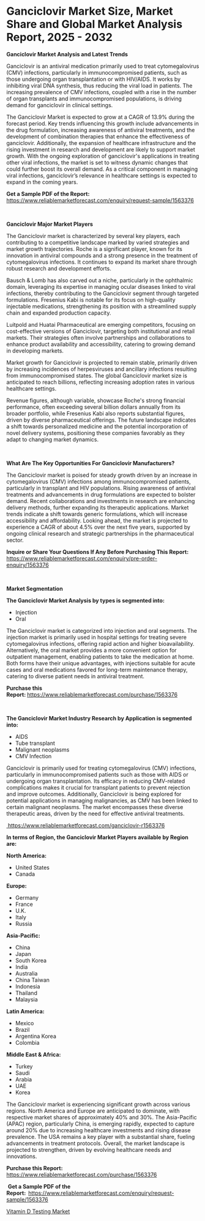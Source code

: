 <p><h1>Ganciclovir Market Size, Market Share and Global Market Analysis Report, 2025 - 2032</h1></p><p><strong>Ganciclovir Market Analysis and Latest Trends</strong></p>
<p><p>Ganciclovir is an antiviral medication primarily used to treat cytomegalovirus (CMV) infections, particularly in immunocompromised patients, such as those undergoing organ transplantation or with HIV/AIDS. It works by inhibiting viral DNA synthesis, thus reducing the viral load in patients. The increasing prevalence of CMV infections, coupled with a rise in the number of organ transplants and immunocompromised populations, is driving demand for ganciclovir in clinical settings.</p><p>The Ganciclovir Market is expected to grow at a CAGR of 13.9% during the forecast period. Key trends influencing this growth include advancements in the drug formulation, increasing awareness of antiviral treatments, and the development of combination therapies that enhance the effectiveness of ganciclovir. Additionally, the expansion of healthcare infrastructure and the rising investment in research and development are likely to support market growth. With the ongoing exploration of ganciclovir's applications in treating other viral infections, the market is set to witness dynamic changes that could further boost its overall demand. As a critical component in managing viral infections, ganciclovir’s relevance in healthcare settings is expected to expand in the coming years.</p></p>
<p><strong>Get a Sample PDF of the Report:&nbsp;</strong> <a href="https://www.reliablemarketforecast.com/enquiry/request-sample/1563376?utm_campaign=2736&utm_medium=2&utm_source=Github&utm_content=ia&utm_term=08032025&utm_id=ganciclovir">https://www.reliablemarketforecast.com/enquiry/request-sample/1563376</a></p>
<p>&nbsp;</p>
<p><strong>Ganciclovir Major Market Players</strong></p>
<p><p>The Ganciclovir market is characterized by several key players, each contributing to a competitive landscape marked by varied strategies and market growth trajectories. Roche is a significant player, known for its innovation in antiviral compounds and a strong presence in the treatment of cytomegalovirus infections. It continues to expand its market share through robust research and development efforts.</p><p>Bausch & Lomb has also carved out a niche, particularly in the ophthalmic domain, leveraging its expertise in managing ocular diseases linked to viral infections, thereby contributing to the Ganciclovir segment through targeted formulations. Fresenius Kabi is notable for its focus on high-quality injectable medications, strengthening its position with a streamlined supply chain and expanded production capacity.</p><p>Luitpold and Huatai Pharmaceutical are emerging competitors, focusing on cost-effective versions of Ganciclovir, targeting both institutional and retail markets. Their strategies often involve partnerships and collaborations to enhance product availability and accessibility, catering to growing demand in developing markets.</p><p>Market growth for Ganciclovir is projected to remain stable, primarily driven by increasing incidences of herpesviruses and ancillary infections resulting from immunocompromised states. The global Ganciclovir market size is anticipated to reach billions, reflecting increasing adoption rates in various healthcare settings.</p><p>Revenue figures, although variable, showcase Roche's strong financial performance, often exceeding several billion dollars annually from its broader portfolio, while Fresenius Kabi also reports substantial figures, driven by diverse pharmaceutical offerings. The future landscape indicates a shift towards personalized medicine and the potential incorporation of novel delivery systems, positioning these companies favorably as they adapt to changing market dynamics.</p></p>
<p>&nbsp;</p>
<p><strong>What Are The Key Opportunities For Ganciclovir Manufacturers?</strong></p>
<p><p>The Ganciclovir market is poised for steady growth driven by an increase in cytomegalovirus (CMV) infections among immunocompromised patients, particularly in transplant and HIV populations. Rising awareness of antiviral treatments and advancements in drug formulations are expected to bolster demand. Recent collaborations and investments in research are enhancing delivery methods, further expanding its therapeutic applications. Market trends indicate a shift towards generic formulations, which will increase accessibility and affordability. Looking ahead, the market is projected to experience a CAGR of about 4.5% over the next five years, supported by ongoing clinical research and strategic partnerships in the pharmaceutical sector.</p></p>
<p><strong>Inquire or Share Your Questions If Any Before Purchasing This Report:</strong> <a href="https://www.reliablemarketforecast.com/enquiry/pre-order-enquiry/1563376?utm_campaign=2736&utm_medium=2&utm_source=Github&utm_content=ia&utm_term=08032025&utm_id=ganciclovir">https://www.reliablemarketforecast.com/enquiry/pre-order-enquiry/1563376</a></p>
<p>&nbsp;</p>
<p><strong>Market Segmentation</strong></p>
<p><strong>The Ganciclovir Market Analysis by types is segmented into:</strong></p>
<p><ul><li>Injection</li><li>Oral</li></ul></p>
<p><p>The Ganciclovir market is categorized into injection and oral segments. The injection market is primarily used in hospital settings for treating severe cytomegalovirus infections, offering rapid action and higher bioavailability. Alternatively, the oral market provides a more convenient option for outpatient management, enabling patients to take the medication at home. Both forms have their unique advantages, with injections suitable for acute cases and oral medications favored for long-term maintenance therapy, catering to diverse patient needs in antiviral treatment.</p></p>
<p><strong>Purchase this Report:&nbsp;</strong><a href="https://www.reliablemarketforecast.com/purchase/1563376?utm_campaign=2736&utm_medium=2&utm_source=Github&utm_content=ia&utm_term=08032025&utm_id=ganciclovir">https://www.reliablemarketforecast.com/purchase/1563376</a></p>
<p>&nbsp;</p>
<p><strong>The Ganciclovir Market Industry Research by Application is segmented into:</strong></p>
<p><ul><li>AIDS</li><li>Tube transplant</li><li>Malignant neoplasms</li><li>CMV Infection</li></ul></p>
<p><p>Ganciclovir is primarily used for treating cytomegalovirus (CMV) infections, particularly in immunocompromised patients such as those with AIDS or undergoing organ transplantation. Its efficacy in reducing CMV-related complications makes it crucial for transplant patients to prevent rejection and improve outcomes. Additionally, Ganciclovir is being explored for potential applications in managing malignancies, as CMV has been linked to certain malignant neoplasms. The market encompasses these diverse therapeutic areas, driven by the need for effective antiviral treatments.</p></p>
<p><a href="https://www.reliablemarketforecast.com/ganciclovir-r1563376?utm_campaign=2736&utm_medium=2&utm_source=Github&utm_content=ia&utm_term=08032025&utm_id=ganciclovir">&nbsp;https://www.reliablemarketforecast.com/ganciclovir-r1563376</a></p>
<p><strong>In terms of Region, the Ganciclovir Market Players available by Region are:</strong></p>
<p>
    <p> <strong> North America: </strong>
        <ul>
            <li>United States</li>
            <li>Canada</li>
        </ul>
        </p> 
    <p> <strong> Europe: </strong>
        <ul>
            <li>Germany</li>
            <li>France</li>
            <li>U.K.</li>
            <li>Italy</li>
            <li>Russia</li>
        </ul>
        </p> 
    <p> <strong> Asia-Pacific: </strong>
        <ul>
            <li>China</li>
            <li>Japan</li>
            <li>South Korea</li>
            <li>India</li>
            <li>Australia</li>
            <li>China Taiwan</li>
            <li>Indonesia</li>
            <li>Thailand</li>
            <li>Malaysia</li>
        </ul>
        </p> 
    <p> <strong> Latin America: </strong>
        <ul>
            <li>Mexico</li>
            <li>Brazil</li>
            <li>Argentina Korea</li>
            <li>Colombia</li>
        </ul>
        </p> 
    <p> <strong> Middle East & Africa: </strong>
        <ul>
            <li>Turkey</li>
            <li>Saudi</li>
            <li>Arabia</li>
            <li>UAE</li>
            <li>Korea</li>
        </ul>
    </p>
    </p>
<p><p>The Ganciclovir market is experiencing significant growth across various regions. North America and Europe are anticipated to dominate, with respective market shares of approximately 40% and 30%. The Asia-Pacific (APAC) region, particularly China, is emerging rapidly, expected to capture around 20% due to increasing healthcare investments and rising disease prevalence. The USA remains a key player with a substantial share, fueling advancements in treatment protocols. Overall, the market landscape is projected to strengthen, driven by evolving healthcare needs and innovations.</p></p>
<p><strong>Purchase this Report: </strong><a href="https://www.reliablemarketforecast.com/purchase/1563376?utm_campaign=2736&utm_medium=2&utm_source=Github&utm_content=ia&utm_term=08032025&utm_id=ganciclovir">https://www.reliablemarketforecast.com/purchase/1563376</a></p>
<p>&nbsp;<strong>Get a Sample PDF of the Report:&nbsp;&nbsp;</strong><a href="https://www.reliablemarketforecast.com/enquiry/request-sample/1563376?utm_campaign=2736&utm_medium=2&utm_source=Github&utm_content=ia&utm_term=08032025&utm_id=ganciclovir">https://www.reliablemarketforecast.com/enquiry/request-sample/1563376</a></p>
<p><strong></strong></p>
<p><p><a href="https://github.com/elitasvimal/Market-Research-Report-List-1/blob/main/vitamin-d-testing-market.md?utm_campaign=2736&utm_medium=2&utm_source=Github&utm_content=ia&utm_term=08032025&utm_id=ganciclovir">Vitamin D Testing Market</a></p></p>
